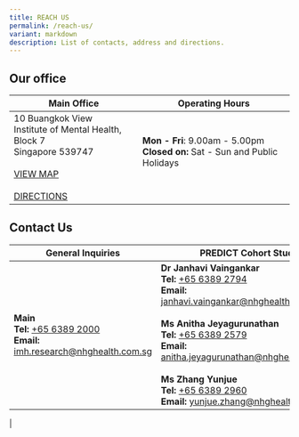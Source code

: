 ```yaml
---
title: REACH US
permalink: /reach-us/
variant: markdown
description: List of contacts, address and directions.
---
```

<h2>Our office </h2> 


|  **Main Office** |  **Operating Hours** |
| -------- | -------- |
| 10 Buangkok View <br>Institute of Mental Health, Block 7 <br>Singapore 539747 <br><br>[VIEW MAP](https://maps.app.goo.gl/9fgGJyEsAhjjCCdw5) <br><br>[DIRECTIONS](https://www.predict-imhresearch.sg/how-to-get-here/)     | **Mon - Fri**:&nbsp;9.00am - 5.00pm <br> **Closed on:** Sat - Sun and Public Holidays<br><br>| 


<h2>Contact Us</h2>

| **General Inquiries** | **PREDICT Cohort Study** | **i-STAIR Study** |
| -------- | -------- | -------- |
| <b>Main</b> <br> <b>Tel: </b>[+65 6389 2000](tel:+6563892000) <br> <b> Email:</b> [imh.research@nhghealth.com.sg](mailto:imh.research@nhghealth.com.sg) | <b>Dr Janhavi Vaingankar </b><br> <b>Tel: </b> [+65 6389 2794](tel:+6563892794) <br> <b> Email:</b> [janhavi.vaingankar@nhghealth.com.sg](mailto:janhavi.vaingankar@nhghealth.com.sg) <br><br> <b>Ms Anitha Jeyagurunathan</b> <br> <b>Tel: </b>[+65 6389 2579](tel:+6563892579) <br> <b> Email:</b> [anitha.jeyagurunathan@nhghealth.com.sg](mailto:anitha.jeyagurunathan@nhghealth.com.sg)<br> <br><b>Ms Zhang Yunjue </b> <br> <b>Tel: </b>[+65 6389 2960](tel:+6563892960) <br> <b> Email:</b> [yunjue.zhang@nhghealth.com.sg](mailto:yunjue.zhang@nhghealth.com.sg)| <b>Dr Liu Jianlin </b><br> <b>Tel: </b> [+65 6389 3627](tel:+6563893627) <br> <b> Email:</b> [jianlinliu@nhghealth.com.sg](mailto:jianlinliu@nhghealth.com.sg) <br><br> <b>Ms Celeste Tan </b><br> <b>Tel: </b> [+65 6389 3609](tel:+6563893609) <br> <b> Email: </b> [celeste.minn.tan@nhghealth.com.sg](mailto:celeste.minn.tan@nhghealth.com.sg)     |
|